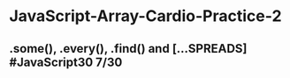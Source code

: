 # JavaScript-Array-Cardio-Practice-2
## .some(), .every(), .find() and [...SPREADS]   #JavaScript30 7/30
